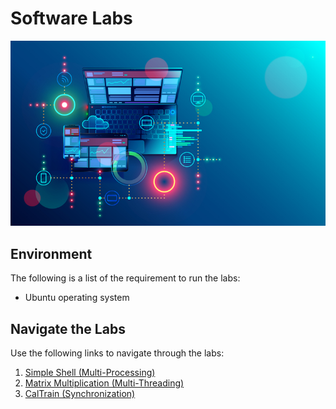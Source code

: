 # Software Labs

![OS Labs](assets/labs-cover.jpg)

## Environment

The following is a list of the requirement to run the labs:

* Ubuntu operating system

## Navigate the Labs

Use the following links to navigate through the labs:

1. [Simple Shell (Multi-Processing)](lab1/README.md)
2. [Matrix Multiplication (Multi-Threading)](lab2/README.md)
3. [CalTrain (Synchronization)](lab3/README.md)
